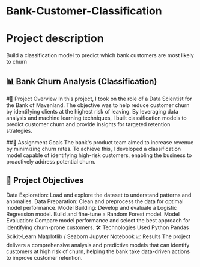 # Bank-Customer-Classification


# Project description
Build a classification model to predict which bank customers are most likely to churn


## 📊 Bank Churn Analysis (Classification)
#📝 Project Overview
In this project, I took on the role of a Data Scientist for the Bank of Mavenland. The objective was to help reduce customer churn by identifying clients at the highest risk of leaving. By leveraging data analysis and machine learning techniques, I built classification models to predict customer churn and provide insights for targeted retention strategies.

##🎯 Assignment Goals
The bank's product team aimed to increase revenue by minimizing churn rates. To achieve this, I developed a classification model capable of identifying high-risk customers, enabling the business to proactively address potential churn.

## 🚀 Project Objectives
Data Exploration: Load and explore the dataset to understand patterns and anomalies.
Data Preparation: Clean and preprocess the data for optimal model performance.
Model Building:
Develop and evaluate a Logistic Regression model.
Build and fine-tune a Random Forest model.
Model Evaluation: Compare model performance and select the best approach for identifying churn-prone customers.
🛠️ Technologies Used
Python
Pandas
Scikit-Learn
Matplotlib / Seaborn
Jupyter Notebook
📈 Results
The project delivers a comprehensive analysis and predictive models that can identify customers at high risk of churn, helping the bank take data-driven actions to improve customer retention.
